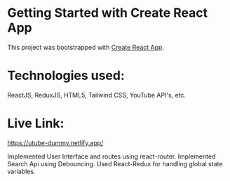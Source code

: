 # Getting Started with Create React App

This project was bootstrapped with [Create React App](https://github.com/facebook/create-react-app).

# Technologies used: 
ReactJS, ReduxJS, HTML5, Tailwind CSS, YouTube API's, etc.

# Live Link: 
https://utube-dummy.netlify.app/

Implemented User Interface and routes using react-router.
Implemented Search Api using Debouncing. Used React-Redux for handling global state variables.
